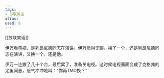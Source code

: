 ```yaml
---
tags: 
- 苏联笑话 
alias:
used: 0
---
```

[[苏联笑话]]


[伊万](https://www.zhihu.com/search?q=%E4%BC%8A%E4%B8%87&search_source=Entity&hybrid_search_source=Entity&hybrid_search_extra=%7B%22sourceType%22%3A%22article%22%2C%22sourceId%22%3A%22601832230%22%7D)看电视，是列昂尼德同志在演讲。伊万觉得无聊，换了一个，还是列昂尼德同志在演讲，又换一个，还是他。

伊万一连拨了几十个台，最后累了，准备关电视。这时候电视画面变成了克格勃的尤里同志，怒气冲冲地叫：“你再TMD换？”
